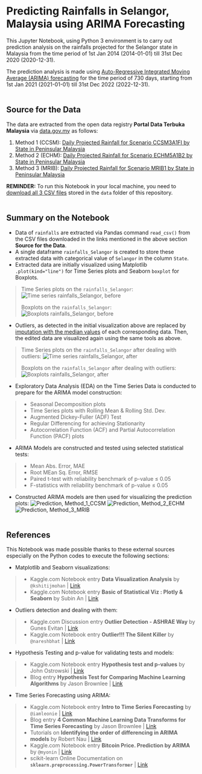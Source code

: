 # Predicting Rainfalls in Selangor, Malaysia using ARIMA Forecasting
This Jupyter Notebook, using Python 3 environment is to carry out prediction analysis on the rainfalls projected for the Selangor state in Malaysia from the time period of 1st Jan 2014 (2014-01-01) till 31st Dec 2020 (2020-12-31).

The prediction analysis is made using <ins>Auto-Regressive Integrated Moving Average (ARIMA) forecasting</ins> for the time period of 730 days, starting from 1st Jan 2021 (2021-01-01) till 31st Dec 2022 (2022-12-31).
<br><br>

## Source for the Data
The data are extracted from the open data registry <b>Portal Data Terbuka Malaysia</b> via [data.gov.my](https://www.data.gov.my) as follows:
1. Method 1 (CCSM): [Daily Projected Rainfall for Scenario CCSM3A1FI by State in Peninsular Malaysia](https://www.data.gov.my/data/ms_MY/dataset/daily-projected-rainfall-for-scenario-ccsm3a1fi-by-state-in-peninsular-malaysia)
2. Method 2 (ECHM): [Daily Projected Rainfall for Scenario ECHM5A1B2 by State in Peninsular Malaysia](https://www.data.gov.my/data/ms_MY/dataset/daily-projected-rainfall-for-scenario-echm5a1b2-by-state-in-peninsular-malaysia)
3. Method 3 (MRIB): [Daily Projected Rainfall for Scenario MRIB1 by State in Peninsular Malaysia](https://www.data.gov.my/data/ms_MY/dataset/daily-projected-rainfall-for-scenario-mrib1-by-state-in-peninsular-malaysia)

<b>REMINDER:</b> To run this Notebook in your local machine, you need to <ins>download all 3 CSV files</ins> stored in the `data` folder of this repository.
<br><br>

## Summary on the Notebook
- Data of `rainfalls` are extracted via Pandas command `read_csv()` from the CSV files downloaded in the links mentioned in the above section <b>Source for the Data</b>.
- A single dataframe `rainfalls_Selangor` is created to store these extracted data with categorical value of `Selangor` in the column `State`.
- Extracted data are initially visualized using Matplotlib `.plot(kind="line")` for Time Series plots and Seaborn `boxplot` for Boxplots.
> Time Series plots on the `rainfalls_Selangor`:
![Time series `rainfalls_Selangor`, before](images/Time_Series_Rainfalls_Selangor_before.png?raw=true)
> 
> Boxplots on the `rainfalls_Selangor`:
![Boxplots `rainfalls_Selangor`, before](images/Boxplot_Rainfalls_Selangor_before.png?raw=true)
- Outliers, as detected in the initial visualization above are replaced by <ins>imputation with the median values</ins> of each corresponding data. Then, the edited data are visualized again using the same tools as above.
> Time Series plots on the `rainfalls_Selangor` after dealing with outliers:
![Time series `rainfalls_Selangor`, after](images/Time_Series_Rainfalls_Selangor_after.png?raw=true)
> 
> Boxplots on the `rainfalls_Selangor` after dealing with outliers:
![Boxplots `rainfalls_Selangor`, after](images/Boxplot_Rainfalls_Selangor_after.png?raw=true)
- Exploratory Data Analysis (EDA) on the Time Series Data is conducted to prepare for the ARIMA model construction:
> - Seasonal Decomposition plots
> - Time Series plots with Rolling Mean & Rolling Std. Dev.
> - Augmented Dickey-Fuller (ADF) Test
> - Regular Differencing for achieving Stationarity
> - Autocorrelation Function (ACF) and Partial Autocorrelation Function (PACF) plots
- ARIMA Models are constructed and tested using selected statistical tests:
> - Mean Abs. Error, MAE
> - Root MEan Sq. Error, RMSE
> - Paired t-test with reliability benchmark of p-value &le; 0.05
> - F-statistics with reliability benchmark of p-value &le; 0.05
- Constructed ARIMA models are then used for visualizing the prediction plots:
![Prediction, Method_1_CCSM](images/Predicted_Rainfalls_Selangor_Method_1_CCSM.png?raw=true)
![Prediction, Method_2_ECHM](images/Predicted_Rainfalls_Selangor_Method_2_ECHM.png?raw=true)
![Prediction, Method_3_MRIB](images/Predicted_Rainfalls_Selangor_Method_3_MRIB.png?raw=true)
<br><br>


## References
This Notebook was made possible thanks to these external sources especially on the Python codes to execute the following sections:

- Matplotlib and Seaborn visualizations:
> - Kaggle.com Notebook entry <b>Data Visualization Analysis</b> by `@kshitijmohan` | [Link](https://www.kaggle.com/kshitijmohan/data-visualization-analysis)
> - Kaggle.com Notebook entry <b>Basic of Statistical Viz : Plotly & Seaborn</b> by Subin An | [Link](https://www.kaggle.com/subinium/basic-of-statistical-viz-plotly-seaborn)

- Outliers detection and dealing with them:
> - Kaggle.com Discussion entry <b>Outlier Detection - ASHRAE Way</b> by Gunes Evitan | [Link](https://www.kaggle.com/c/ashrae-energy-prediction/discussion/122471)
> - Kaggle.com Notebook entry <b>Outlier!!! The Silent Killer</b> by `@nareshbhat` | [Link](https://www.kaggle.com/nareshbhat/outlier-the-silent-killer)

- Hypothesis Testing and p-value for validating tests and models:
> - Kaggle.com Notebook entry <b>Hypothesis test and p-values</b> by John Ostrowski | [Link](https://www.kaggle.com/ostrowski/hypothesis-test-and-p-values)
> - Blog entry <b>Hypothesis Test for Comparing Machine Learning Algorithms</b> by Jason Brownlee | [Link](https://machinelearningmastery.com/hypothesis-test-for-comparing-machine-learning-algorithms/)

- Time Series Forecasting using ARIMA:
> - Kaggle.com Notebook entry <b>Intro to Time Series Forecasting</b> by `@iamleonie` | [Link](https://www.kaggle.com/iamleonie/intro-to-time-series-forecasting)
> - Blog entry <b>4 Common Machine Learning Data Transforms for Time Series Forecasting</b> by Jason Brownlee | [Link](https://machinelearningmastery.com/machine-learning-data-transforms-for-time-series-forecasting/)
> - Tutorials on <b>Identifying the order of differencing in ARIMA models</b> by Robert Nau | [Link](https://people.duke.edu/~rnau/411arim2.htm)
> - Kaggle.com Notebook entry <b>Bitcoin Price. Prediction by ARIMA</b> by `@myonin` | [Link](https://www.kaggle.com/myonin/bitcoin-price-prediction-by-arima)
> - scikit-learn Online Documentation on <b>`sklearn.preprocessing.PowerTransformer`</b> | [Link](https://scikit-learn.org/stable/modules/generated/sklearn.preprocessing.PowerTransformer.html)

